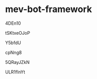 # mev-bot-framework
































4DEn10
















tSKtxeOJoP








Y5bfdU




cpNng8


5QRayJZkN

ULR1fInYt
